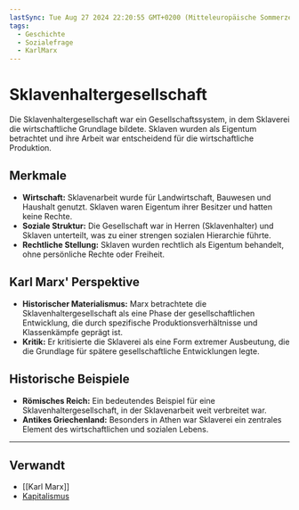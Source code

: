 ```yaml
---
lastSync: Tue Aug 27 2024 22:20:55 GMT+0200 (Mitteleuropäische Sommerzeit)
tags:
  - Geschichte
  - Sozialefrage
  - KarlMarx
---
```

# Sklavenhaltergesellschaft

Die Sklavenhaltergesellschaft war ein Gesellschaftssystem, in dem Sklaverei die wirtschaftliche Grundlage bildete. Sklaven wurden als Eigentum betrachtet und ihre Arbeit war entscheidend für die wirtschaftliche Produktion.

## Merkmale

- **Wirtschaft:** Sklavenarbeit wurde für Landwirtschaft, Bauwesen und Haushalt genutzt. Sklaven waren Eigentum ihrer Besitzer und hatten keine Rechte.
- **Soziale Struktur:** Die Gesellschaft war in Herren (Sklavenhalter) und Sklaven unterteilt, was zu einer strengen sozialen Hierarchie führte.
- **Rechtliche Stellung:** Sklaven wurden rechtlich als Eigentum behandelt, ohne persönliche Rechte oder Freiheit.

## Karl Marx' Perspektive

- **Historischer Materialismus:** Marx betrachtete die Sklavenhaltergesellschaft als eine Phase der gesellschaftlichen Entwicklung, die durch spezifische Produktionsverhältnisse und Klassenkämpfe geprägt ist.
- **Kritik:** Er kritisierte die Sklaverei als eine Form extremer Ausbeutung, die die Grundlage für spätere gesellschaftliche Entwicklungen legte.

## Historische Beispiele

- **Römisches Reich:** Ein bedeutendes Beispiel für eine Sklavenhaltergesellschaft, in der Sklavenarbeit weit verbreitet war.
- **Antikes Griechenland:** Besonders in Athen war Sklaverei ein zentrales Element des wirtschaftlichen und sozialen Lebens.


---
## Verwandt

- [[Karl Marx]]
- [Kapitalismus](Kapitalismus)
